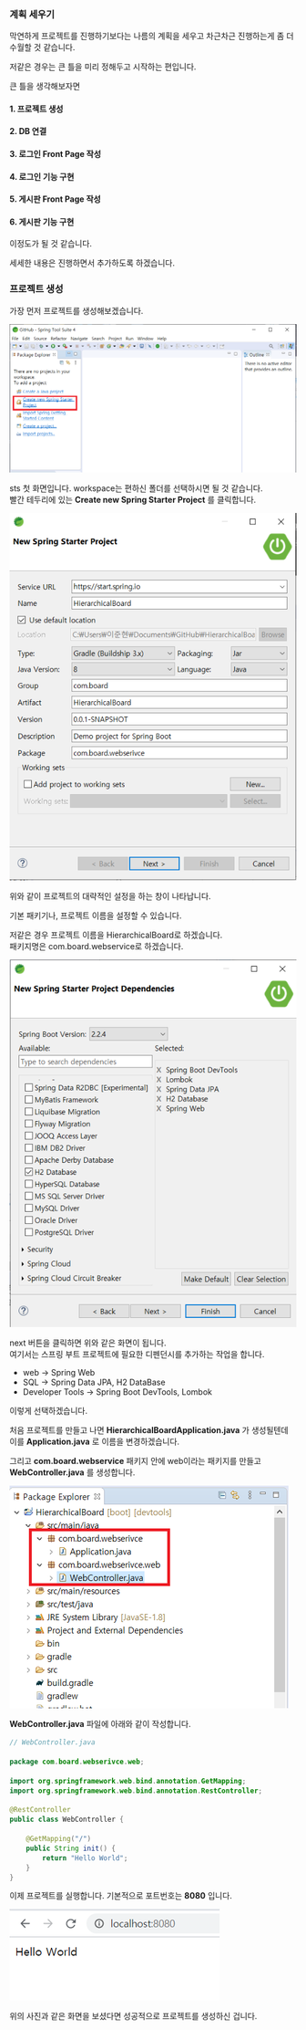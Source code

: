 ### 계획 세우기

막연하게 프로젝트를 진행하기보다는 나름의 계획을 세우고 차근차근 진행하는게 좀 더 수월할 것 같습니다.

저같은 경우는 큰 틀을 미리 정해두고 시작하는 편입니다.

큰 틀을 생각해보자면

#### 1. 프로젝트 생성

#### 2. DB 연결

#### 3. 로그인 Front Page 작성

#### 4. 로그인 기능 구현

#### 5. 게시판 Front Page 작성

#### 6. 게시판 기능 구현

이정도가 될 것 같습니다.

세세한 내용은 진행하면서 추가하도록 하겠습니다.

### 프로젝트 생성

가장 먼저 프로젝트를 생성해보겠습니다.

![프로젝트 생성](images/sts첫화면.png)

sts 첫 화면입니다. workspace는 편하신 폴더를 선택하시면 될 것 같습니다.  
빨간 테두리에 있는 **Create new Spring Starter Project** 를 클릭합니다.

![프로젝트 설정](images/sts프로젝트설정.png)

위와 같이 프로젝트의 대략적인 설정을 하는 창이 나타납니다.

기본 패키기나, 프로젝트 이름을 설정할 수 있습니다.

저같은 경우 프로젝트 이름을 HierarchicalBoard로 하겠습니다.  
패키지명은 com.board.webservice로 하겠습니다.

![프로젝트 DP](images/프로젝트DP.png)

next 버튼을 클릭하면 위와 같은 화면이 됩니다.  
여기서는 스프링 부트 프로젝트에 필요한 디펜던시를 추가하는 작업을 합니다.

- web -> Spring Web
- SQL -> Spring Data JPA, H2 DataBase
- Developer Tools -> Spring Boot DevTools, Lombok

이렇게 선택하겠습니다.

처음 프로젝트를 만들고 나면 **HierarchicalBoardApplication.java** 가 생성될텐데 이를 **Application.java** 로 이름을 변경하겠습니다.

그리고 **com.board.webservice** 패키지 안에 web이라는 패키지를 만들고 **WebController.java** 를 생성합니다.

![프로젝트 나누기](images/프로젝트파일나누기.png)

**WebController.java** 파일에 아래와 같이 작성합니다.

```java
// WebController.java

package com.board.webserivce.web;

import org.springframework.web.bind.annotation.GetMapping;
import org.springframework.web.bind.annotation.RestController;

@RestController
public class WebController {

	@GetMapping("/")
	public String init() {
		return "Hello World";
	}
}

```

이제 프로젝트를 실행합니다. 기본적으로 포트번호는 **8080** 입니다.

![프로젝트 나누기](images/프로젝트실행.png)

위의 사진과 같은 화면을 보셨다면 성공적으로 프로젝트를 생성하신 겁니다.
